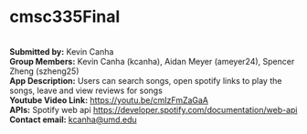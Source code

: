 # cmsc335Final
<br>**Submitted by:** Kevin Canha
<br>**Group Members:** Kevin Canha (kcanha), Aidan Meyer (ameyer24), Spencer Zheng (szheng25)
<br>**App Description:** Users can search songs, open spotify links to play the songs, leave and view reviews for songs
<br>**Youtube Video Link:** https://youtu.be/cmIzFmZaGaA
<br>**APIs:** Spotify web api https://developer.spotify.com/documentation/web-api
<br>**Contact email:** kcanha@umd.edu
